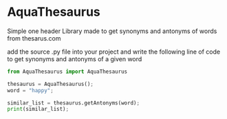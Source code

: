 # AquaThesaurus
Simple one header Library made to get synonyms and antonyms of words from thesarus.com

add the source .py file into your project and write the following line of code to get synonyms and antonyms of a given word

```python
from AquaThesaurus import AquaThesaurus

thesaurus = AquaThesaurus();
word = "happy";

similar_list = thesaurus.getAntonyms(word);
print(similar_list);
```


